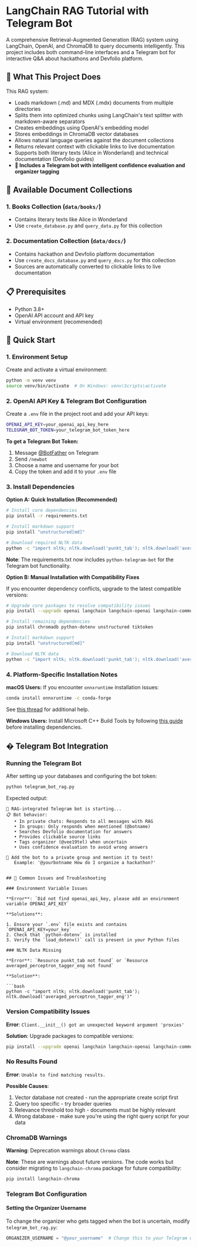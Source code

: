 # LangChain RAG Tutorial with Telegram Bot

A comprehensive Retrieval-Augmented Generation (RAG) system using LangChain, OpenAI, and ChromaDB to query documents intelligently. This project includes both command-line interfaces and a Telegram bot for interactive Q&A about hackathons and Devfolio platform.

## 🎯 What This Project Does

This RAG system:

- Loads markdown (.md) and MDX (.mdx) documents from multiple directories
- Splits them into optimized chunks using LangChain's text splitter with markdown-aware separators
- Creates embeddings using OpenAI's embedding model
- Stores embeddings in ChromaDB vector databases
- Allows natural language queries against the document collections
- Returns relevant context with clickable links to live documentation
- Supports both literary texts (Alice in Wonderland) and technical documentation (Devfolio guides)
- **🤖 Includes a Telegram bot with intelligent confidence evaluation and organizer tagging**

## 📂 Available Document Collections

### 1. Books Collection (`data/books/`)

- Contains literary texts like Alice in Wonderland
- Use `create_database.py` and `query_data.py` for this collection

### 2. Documentation Collection (`data/docs/`)

- Contains hackathon and Devfolio platform documentation
- Use `create_docs_database.py` and `query_docs.py` for this collection
- Sources are automatically converted to clickable links to live documentation

## 📋 Prerequisites

- Python 3.8+
- OpenAI API account and API key
- Virtual environment (recommended)

## 🚀 Quick Start

### 1. Environment Setup

Create and activate a virtual environment:

```bash
python -m venv venv
source venv/bin/activate  # On Windows: venv\Scripts\activate
```

### 2. OpenAI API Key & Telegram Bot Configuration

Create a `.env` file in the project root and add your API keys:

```bash
OPENAI_API_KEY=your_openai_api_key_here
TELEGRAM_BOT_TOKEN=your_telegram_bot_token_here
```

**To get a Telegram Bot Token:**
1. Message [@BotFather](https://t.me/BotFather) on Telegram
2. Send `/newbot`
3. Choose a name and username for your bot
4. Copy the token and add it to your `.env` file


### 3. Install Dependencies

**Option A: Quick Installation (Recommended)**

```bash
# Install core dependencies
pip install -r requirements.txt

# Install markdown support
pip install "unstructured[md]"

# Download required NLTK data
python -c "import nltk; nltk.download('punkt_tab'); nltk.download('averaged_perceptron_tagger_eng')"
```

**Note**: The requirements.txt now includes `python-telegram-bot` for the Telegram bot functionality.

**Option B: Manual Installation with Compatibility Fixes**

If you encounter dependency conflicts, upgrade to the latest compatible versions:

```bash
# Upgrade core packages to resolve compatibility issues
pip install --upgrade openai langchain langchain-openai langchain-community langchain-text-splitters

# Install remaining dependencies
pip install chromadb python-dotenv unstructured tiktoken

# Install markdown support
pip install "unstructured[md]"

# Download NLTK data
python -c "import nltk; nltk.download('punkt_tab'); nltk.download('averaged_perceptron_tagger_eng')"
```

### 4. Platform-Specific Installation Notes

**macOS Users:**
If you encounter `onnxruntime` installation issues:

```bash
conda install onnxruntime -c conda-forge
```

See [this thread](https://github.com/microsoft/onnxruntime/issues/11037) for additional help.

**Windows Users:**
Install Microsoft C++ Build Tools by following [this guide](https://github.com/bycloudai/InstallVSBuildToolsWindows) before installing dependencies.

## � Telegram Bot Integration

### Running the Telegram Bot

After setting up your databases and configuring the bot token:

```bash
python telegram_bot_rag.py
```

Expected output:
```
🤖 RAG-integrated Telegram bot is starting...
📋 Bot behavior:
   • In private chats: Responds to all messages with RAG
   • In groups: Only responds when mentioned (@botname)
   • Searches Devfolio documentation for answers
   • Provides clickable source links
   • Tags organizer (@vee19tel) when uncertain
   • Uses confidence evaluation to avoid wrong answers

🔗 Add the bot to a private group and mention it to test!
   Example: '@yourbotname How do I organize a hackathon?'
```

````

## 🔧 Common Issues and Troubleshooting

### Environment Variable Issues

**Error**: `Did not find openai_api_key, please add an environment variable OPENAI_API_KEY`

**Solutions**:

1. Ensure your `.env` file exists and contains `OPENAI_API_KEY=your_key`
2. Check that `python-dotenv` is installed
3. Verify the `load_dotenv()` call is present in your Python files

### NLTK Data Missing

**Error**: `Resource punkt_tab not found` or `Resource averaged_perceptron_tagger_eng not found`

**Solution**:

```bash
python -c "import nltk; nltk.download('punkt_tab'); nltk.download('averaged_perceptron_tagger_eng')"
````

### Version Compatibility Issues

**Error**: `Client.__init__() got an unexpected keyword argument 'proxies'`

**Solution**: Upgrade packages to compatible versions:

```bash
pip install --upgrade openai langchain langchain-openai langchain-community
```

### No Results Found

**Error**: `Unable to find matching results.`

**Possible Causes**:

1. Vector database not created - run the appropriate create script first
2. Query too specific - try broader queries
3. Relevance threshold too high - documents must be highly relevant
4. Wrong database - make sure you're using the right query script for your data

### ChromaDB Warnings

**Warning**: Deprecation warnings about `Chroma` class

**Note**: These are warnings about future versions. The code works but consider migrating to `langchain-chroma` package for future compatibility:

```bash
pip install langchain-chroma
```

### Telegram Bot Configuration

#### Setting the Organizer Username

To change the organizer who gets tagged when the bot is uncertain, modify `telegram_bot_rag.py`:

```python
ORGANIZER_USERNAME = "@your_username"  # Change this to your Telegram username
```



